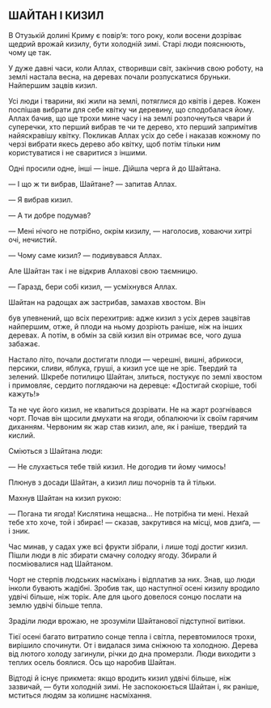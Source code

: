 ## ШАЙТАН І КИЗИЛ

В Отузькій долині Криму є повір’я: того року, коли восени дозріває щедрий врожай кизилу, бути холодній зимі.
Старі люди пояснюють, чому це так.

У дуже давні часи, коли Аллах, створивши світ, закінчив свою роботу, на землі настала весна, на деревах почали розпускатися бруньки.
Найпершим зацвів кизил.

Усі люди і тварини, які жили на землі, потяглися до квітів і дерев.
Кожен поспішав вибрати для себе квітку чи деревину, що сподобалася йому.
Аллах бачив, що ще трохи мине часу і на землі розпочнуться чвари й суперечки, хто перший вибрав те чи те дерево, хто перший запримітив найяскравішу квітку.
Покликав Аллах усіх до себе і наказав кожному по черзі вибрати якесь дерево або квітку, щоб потім тільки ним користуватися і не сваритися з іншими.

Одні просили одне, інші — інше.
Дійшла черга й до Шайтана.

— І що ж ти вибрав, Шайтане? — запитав Аллах.

— Я вибрав кизил.

— А ти добре подумав?

— Мені нічого не потрібно, окрім кизилу, — наголосив, ховаючи хитрі очі, нечистий.

— Чому саме кизил? — подивувався Аллах.

Але Шайтан так і не відкрив Аллахові свою таємницю.

— Гаразд, бери собі кизил, — усміхнувся Аллах.

Шайтан на радощах аж застрибав, замахав хвостом.
Він

був упевнений, що всіх перехитрив: адже кизил з усіх дерев зацвітав найпершим, отже, й плоди на ньому дозріють раніше, ніж на інших деревах.
А потім, в обмін за свій кизил він отримає все, чого душа забажає.

Настало літо, почали достигати плоди — черешні, вишні, абрикоси, персики, сливи, яблука, груші, а кизил усе ще не зріє.
Твердий та зелений.
Шкребе потилицю Шайтан, злиться, постукує по землі хвостом і примовляє, сердито поглядаючи на деревце: «Достигай скоріше, тобі кажуть!»

Та не чує його кизил, не квапиться дозрівати.
Не на жарт розгнівався чорт.
Почав він щосили дмухати на ягоди, обпалюючи їх своїм гарячим диханням.
Червоним як жар став кизил, але, як і раніше, твердий та кислий.

Сміються з Шайтана люди:

— Не слухається тебе твій кизил.
Не догодив ти йому чимось!

Плюнув з досади Шайтан, а кизил лиш почорнів та й тільки.

Махнув Шайтан на кизил рукою:

— Погана ти ягода!
Кислятина нещасна...
Не потрібна ти мені.
Нехай тебе хто хоче, той і збирає! — сказав, закрутився на місці, мов дзиґа, — і зник.

Час минав, у садах уже всі фрукти зібрали, і лише тоді достиг кизил.
Пішли люди в ліс збирати смачну солодку ягоду.
Збирали й посміювалися над Шайтаном.

Чорт не стерпів людських насміхань і відплатив за них.
Знав, що люди інколи бувають жадібні.
Зробив так, що наступної осені кизилу вродило удвічі більше, ніж торік.
Але для цього довелося сонцю послати на землю удвічі більше тепла.

Зраділи люди врожаю, не зрозуміли Шайтанової підступної витівки.

Тієї осені багато витратило сонце тепла і світла, перевтомилося трохи, вирішило спочинути.
От і видалася зима сніжною та холодною.
Дерева від лютого холоду загинули, річки до дна промерзли.
Люди виходити з теплих осель боялися.
Ось що наробив Шайтан.

Відтоді й існує прикмета: якщо вродить кизил удвічі більше, ніж зазвичай, — бути холодній зимі.
Не заспокоюється Шайтан і, як раніше, мститься людям за колишнє насміхання.
